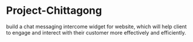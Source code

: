 # Project-Chittagong

build a chat messaging intercome widget for website, which will help client to engage and interect with their customer more 
effectively and efficiently.
